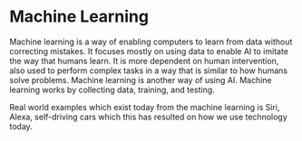 # Machine Learning

Machine learning is a way of enabling computers to learn from data without correcting mistakes. It focuses mostly on using data to enable AI to imitate the way that humans learn. It is more dependent on human intervention, also used to perform complex tasks in a way that is similar to how humans solve problems. Machine learning is another way of using AI. Machine learning works by collecting data, training, and testing.

Real world examples which exist today from the machine learning is Siri, Alexa, self-driving cars which this has resulted on how we use technology today.